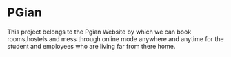 # PGian
This project belongs to the Pgian Website by which we can book rooms,hostels and mess through online mode anywhere and anytime for the student and employees who are living far from there home.
